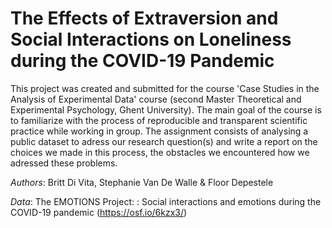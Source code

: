 # The Effects of Extraversion and Social Interactions on Loneliness during the COVID-19 Pandemic

This project was created and submitted for the course 'Case Studies in the Analysis of Experimental Data' course (second Master Theoretical and Experimental
Psychology, Ghent University). The main goal of the course is to familiarize with the process of reproducible and transparent scientific practice while working in group. 
The assignment consists of analysing a public dataset to adress our research question(s) and write a report on the choices we made in this process, the obstacles 
we encountered how we adressed these problems.

*Authors*: Britt Di Vita, Stephanie Van De Walle & Floor Depestele

*Data*: The EMOTIONS Project: : Social interactions and emotions during the COVID-19 pandemic (https://osf.io/6kzx3/)
